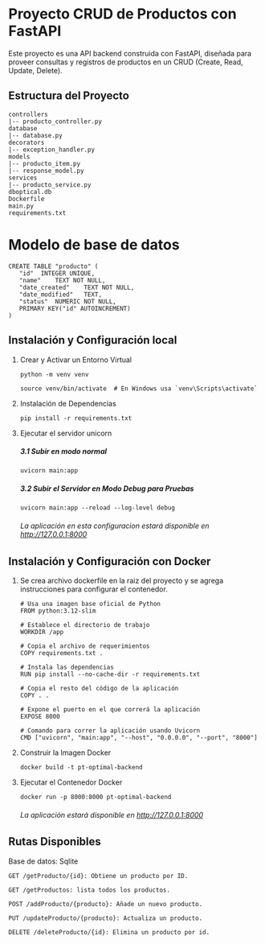 # Proyecto CRUD de Productos con FastAPI

Este proyecto es una API backend construida con FastAPI, diseñada para proveer consultas y registros de productos en un CRUD (Create, Read, Update, Delete).

## Estructura del Proyecto

```
controllers
|-- producto_controller.py
database
|-- database.py
decorators
|-- exception_handler.py
models
|-- producto_item.py
|-- response_model.py
services
|-- producto_service.py
dboptical.db
Dockerfile
main.py
requirements.txt
```

#  Modelo de base de datos
   ```
   CREATE TABLE "producto" (
      "id"	INTEGER UNIQUE,
      "name"	TEXT NOT NULL,
      "date_created"	TEXT NOT NULL,
      "date_modified"	TEXT,
      "status"	NUMERIC NOT NULL,
      PRIMARY KEY("id" AUTOINCREMENT)
   )
   ```
##  Instalación y Configuración local
1. Crear y Activar un Entorno Virtual

   ```
   python -m venv venv
   ```

   ```
   source venv/bin/activate  # En Windows usa `venv\Scripts\activate`
   ```
2. Instalación de Dependencias

   ```
   pip install -r requirements.txt
   ```
3. Ejecutar el servidor unicorn

   ##### 3.1 Subir en modo normal
   ```
   uvicorn main:app
   ```
   ##### 3.2 Subir el Servidor en Modo Debug para Pruebas
   ```
   uvicorn main:app --reload --log-level debug
   ```

   ###### La aplicación en esta configuracion estará disponible en http://127.0.0.1:8000

##  Instalación y Configuración con Docker
   1. Se crea archivo dockerfile en la raiz del proyecto  y se agrega instrucciones para configurar el contenedor.
      ```
      # Usa una imagen base oficial de Python
      FROM python:3.12-slim

      # Establece el directorio de trabajo
      WORKDIR /app

      # Copia el archivo de requerimientos
      COPY requirements.txt .

      # Instala las dependencias
      RUN pip install --no-cache-dir -r requirements.txt

      # Copia el resto del código de la aplicación
      COPY . .

      # Expone el puerto en el que correrá la aplicación
      EXPOSE 8000

      # Comando para correr la aplicación usando Uvicorn
      CMD ["uvicorn", "main:app", "--host", "0.0.0.0", "--port", "8000"]

      ```

   2. Construir la Imagen Docker
      ```
      docker build -t pt-optimal-backend 
      ```

   3. Ejecutar el Contenedor Docker
      ```
      docker run -p 8000:8000 pt-optimal-backend 
      ```
      ###### La aplicación estará disponible en http://127.0.0.1:8000

## Rutas Disponibles


   Base de datos: Sqlite

   ```
   GET /getProducto/{id}: Obtiene un producto por ID.

   GET /getProductos: lista todos los productos.

   POST /addProducto/{producto}: Añade un nuevo producto.

   PUT /updateProducto/{producto}: Actualiza un producto.

   DELETE /deleteProducto/{id}: Elimina un producto por id.
   ```